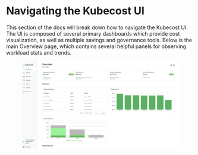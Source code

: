 # Navigating the Kubecost UI

This section of the docs will break down how to navigate the Kubecost UI. The UI is composed of several primary dashboards which provide cost visualization, as well as multiple savings and governance tools. Below is the main Overview page, which contains several helpful panels for observing workload stats and trends.

<figure><img src="../../.gitbook/assets/image (4).png" alt=""><figcaption></figcaption></figure>
